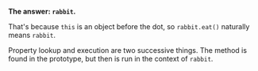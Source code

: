 **The answer: `rabbit`.**

That's because `this` is an object before the dot, so `rabbit.eat()` naturally means `rabbit`.

Property lookup and execution are two successive things. The method is found in the prototype, but then is run in the context of `rabbit`.
